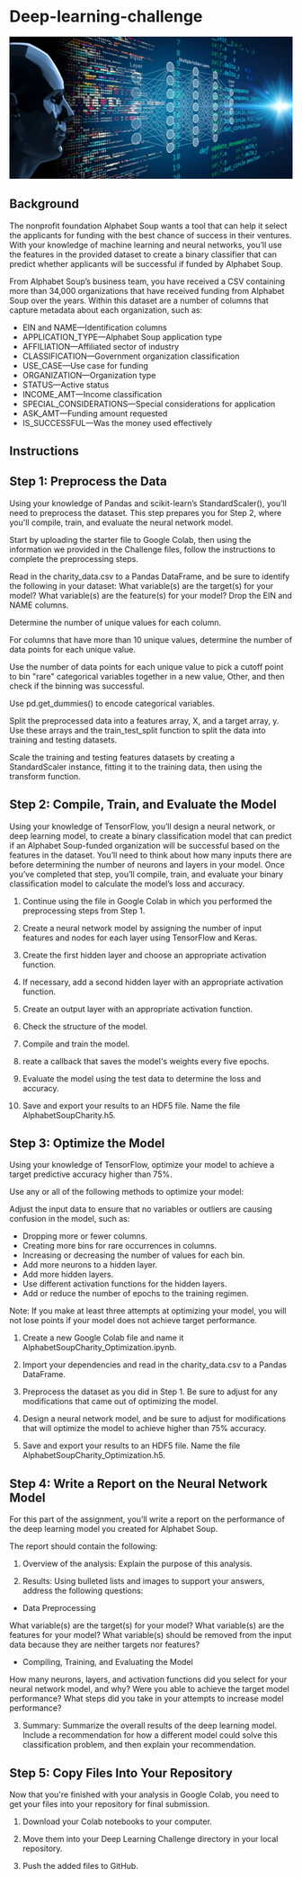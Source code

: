 # Deep-learning-challenge
![image](image.png)

## Background
The nonprofit foundation Alphabet Soup wants a tool that can help it select the applicants for funding with the best chance of success in their ventures. With your knowledge of machine learning and neural networks, you’ll use the features in the provided dataset to create a binary classifier that can predict whether applicants will be successful if funded by Alphabet Soup.

From Alphabet Soup’s business team, you have received a CSV containing more than 34,000 organizations that have received funding from Alphabet Soup over the years. Within this dataset are a number of columns that capture metadata about each organization, such as:

* EIN and NAME—Identification columns
* APPLICATION_TYPE—Alphabet Soup application type
* AFFILIATION—Affiliated sector of industry
* CLASSIFICATION—Government organization classification
* USE_CASE—Use case for funding
* ORGANIZATION—Organization type
* STATUS—Active status
* INCOME_AMT—Income classification
* SPECIAL_CONSIDERATIONS—Special considerations for application
* ASK_AMT—Funding amount requested
* IS_SUCCESSFUL—Was the money used effectively

## Instructions

## Step 1: Preprocess the Data
Using your knowledge of Pandas and scikit-learn’s StandardScaler(), you’ll need to preprocess the dataset. This step prepares you for Step 2, where you'll compile, train, and evaluate the neural network model.

Start by uploading the starter file to Google Colab, then using the information we provided in the Challenge files, follow the instructions to complete the preprocessing steps.

Read in the charity_data.csv to a Pandas DataFrame, and be sure to identify the following in your dataset:
What variable(s) are the target(s) for your model?
What variable(s) are the feature(s) for your model?
Drop the EIN and NAME columns.

Determine the number of unique values for each column.

For columns that have more than 10 unique values, determine the number of data points for each unique value.

Use the number of data points for each unique value to pick a cutoff point to bin "rare" categorical variables together in a new value, Other, and then check if the binning was successful.

Use pd.get_dummies() to encode categorical variables.

Split the preprocessed data into a features array, X, and a target array, y. Use these arrays and the train_test_split function to split the data into training and testing datasets.

Scale the training and testing features datasets by creating a StandardScaler instance, fitting it to the training data, then using the transform function.

## Step 2: Compile, Train, and Evaluate the Model
Using your knowledge of TensorFlow, you’ll design a neural network, or deep learning model, to create a binary classification model that can predict if an Alphabet Soup-funded organization will be successful based on the features in the dataset. You’ll need to think about how many inputs there are before determining the number of neurons and layers in your model. Once you’ve completed that step, you’ll compile, train, and evaluate your binary classification model to calculate the model’s loss and accuracy.

1. Continue using the file in Google Colab in which you performed the preprocessing steps from Step 1.

2. Create a neural network model by assigning the number of input features and nodes for each layer using TensorFlow and Keras.

3. Create the first hidden layer and choose an appropriate activation function.

4. If necessary, add a second hidden layer with an appropriate activation function.

5. Create an output layer with an appropriate activation function.

6. Check the structure of the model.

7. Compile and train the model.

8. reate a callback that saves the model's weights every five epochs.

9. Evaluate the model using the test data to determine the loss and accuracy.

10. Save and export your results to an HDF5 file. Name the file AlphabetSoupCharity.h5.

## Step 3: Optimize the Model
Using your knowledge of TensorFlow, optimize your model to achieve a target predictive accuracy higher than 75%.

Use any or all of the following methods to optimize your model:

Adjust the input data to ensure that no variables or outliers are causing confusion in the model, such as:
* Dropping more or fewer columns.
* Creating more bins for rare occurrences in columns.
* Increasing or decreasing the number of values for each bin.
* Add more neurons to a hidden layer.
* Add more hidden layers.
* Use different activation functions for the hidden layers.
* Add or reduce the number of epochs to the training regimen.

Note: If you make at least three attempts at optimizing your model, you will not lose points if your model does not achieve target performance.

1. Create a new Google Colab file and name it AlphabetSoupCharity_Optimization.ipynb.

2. Import your dependencies and read in the charity_data.csv to a Pandas DataFrame.

3. Preprocess the dataset as you did in Step 1. Be sure to adjust for any modifications that came out of optimizing the model.

4. Design a neural network model, and be sure to adjust for modifications that will optimize the model to achieve higher than 75% accuracy.

5. Save and export your results to an HDF5 file. Name the file AlphabetSoupCharity_Optimization.h5.

## Step 4: Write a Report on the Neural Network Model
For this part of the assignment, you’ll write a report on the performance of the deep learning model you created for Alphabet Soup.

The report should contain the following:

1. Overview of the analysis: Explain the purpose of this analysis.

2. Results: Using bulleted lists and images to support your answers, address the following questions:

* Data Preprocessing

What variable(s) are the target(s) for your model?
What variable(s) are the features for your model?
What variable(s) should be removed from the input data because they are neither targets nor features?

* Compiling, Training, and Evaluating the Model

How many neurons, layers, and activation functions did you select for your neural network model, and why?
Were you able to achieve the target model performance?
What steps did you take in your attempts to increase model performance?

3. Summary: Summarize the overall results of the deep learning model. Include a recommendation for how a different model could solve this classification problem, and then explain your recommendation.

## Step 5: Copy Files Into Your Repository
Now that you're finished with your analysis in Google Colab, you need to get your files into your repository for final submission.

1. Download your Colab notebooks to your computer.

2. Move them into your Deep Learning Challenge directory in your local repository.

3. Push the added files to GitHub.